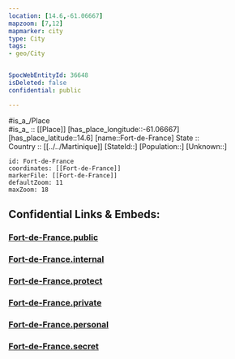 ```yaml
---
location: [14.6,-61.06667] 
mapzoom: [7,12] 
mapmarker: city 
type: City
tags:
- geo/City


SpocWebEntityId: 36648
isDeleted: false
confidential: public

---
```

#is_a_/Place  
#is_a_ :: [[Place]] 
[has_place_longitude::-61.06667] 
[has_place_latitude::14.6] 
[name::Fort-de-France] 
State ::  
Country :: [[../../Martinique]] 
[StateId::] 
[Population::] 
[Unknown::] 


```leaflet
id: Fort-de-France
coordinates: [[Fort-de-France]] 
markerFile: [[Fort-de-France]] 
defaultZoom: 11 
maxZoom: 18
```


## Confidential Links & Embeds: 

### [Fort-de-France.public](/_public/\Earth\Continent\America~Caribbean\Martinique\CityFort-de-France.public.md) 

### [Fort-de-France.internal](/_internal/\Earth\Continent\America~Caribbean\Martinique\CityFort-de-France.internal.md) 

### [Fort-de-France.protect](/_protect/\Earth\Continent\America~Caribbean\Martinique\CityFort-de-France.protect.md) 

### [Fort-de-France.private](/_private/\Earth\Continent\America~Caribbean\Martinique\CityFort-de-France.private.md) 

### [Fort-de-France.personal](/_personal/\Earth\Continent\America~Caribbean\Martinique\CityFort-de-France.personal.md) 

### [Fort-de-France.secret](/_secret/\Earth\Continent\America~Caribbean\Martinique\CityFort-de-France.secret.md)

